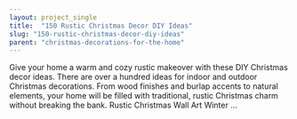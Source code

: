 ```yaml
---
layout: project_single
title:  "150 Rustic Christmas Decor DIY Ideas"
slug: "150-rustic-christmas-decor-diy-ideas"
parent: "christmas-decorations-for-the-home"
---
```

Give your home a warm and cozy rustic makeover with these DIY Christmas decor ideas. There are over a hundred ideas for indoor and outdoor Christmas decorations. From wood finishes and burlap accents to natural elements, your home will be filled with traditional, rustic Christmas charm without breaking the bank. Rustic Christmas Wall Art Winter …
